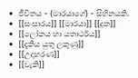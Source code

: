 - ජීවිතය - (මාරයාගේ) - සිහිනයකි.
- [[සංසාරය]]   [[මාරයා]]  [[දුක]]  
- [[ලෝකය හා යතාර්ථය]]
- [[දැකිය යුතු ලකුණු]]
- [[උදාහරණ]]
- [[වැකි]]

